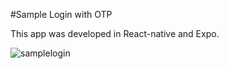  #Sample Login with OTP
 
This app was developed in React-native and Expo.

![samplelogin](https://user-images.githubusercontent.com/54033086/112676987-8aeffe80-8e3f-11eb-8765-d8d933abfd93.gif)
